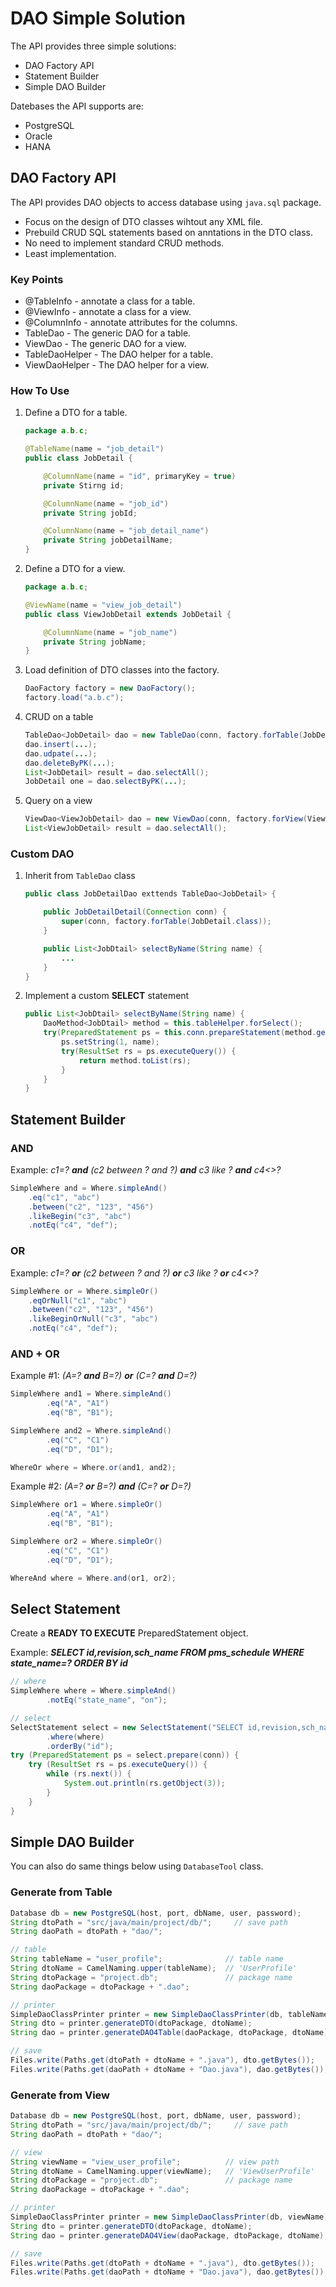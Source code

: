DAO Simple Solution
================
The API provides three simple solutions:
* DAO Factory API
* Statement Builder
* Simple DAO Builder

Datebases the API supports are:
* PostgreSQL
* Oracle
* HANA

## DAO Factory API

The API provides DAO objects to access database using `java.sql` package.

* Focus on the design of DTO classes wihtout any XML file.
* Prebuild CRUD SQL statements based on anntations in the DTO class.
* No need to implement standard CRUD methods.
* Least implementation.

### Key Points
* @TableInfo - annotate a class for a table.
* @ViewInfo - annotate a class for a view.
* @ColumnInfo - annotate attributes for the columns.
* TableDao<T> - The generic DAO for a table.
* ViewDao<T> - The generic DAO for a view.
* TableDaoHelper<T> - The DAO helper for a table.
* ViewDaoHelper<T> - The DAO helper for a view.

### How To Use
1. Define a DTO for a table.

    ```java
    package a.b.c;

    @TableName(name = "job_detail")
    public class JobDetail {

        @ColumnName(name = "id", primaryKey = true)
        private Stirng id;

        @ColumnName(name = "job_id")
        private String jobId;

        @ColumnName(name = "job_detail_name")
        private String jobDetailName;
    }
    ```

2. Define a DTO for a view.

    ```java
    package a.b.c;

    @ViewName(name = "view_job_detail")
    public class ViewJobDetail extends JobDetail {

        @ColumnName(name = "job_name")
        private String jobName;
    }
    ```

3. Load definition of DTO classes into the factory.

    ```java
    DaoFactory factory = new DaoFactory();
    factory.load("a.b.c");
    ```

4. CRUD on a table

    ```java
    TableDao<JobDetail> dao = new TableDao(conn, factory.forTable(JobDetail.class));
    dao.insert(...);
    dao.udpate(...);
    dao.deleteByPK(...);
    List<JobDetail> result = dao.selectAll();
    JobDetail one = dao.selectByPK(...);
    ```

3. Query on a view

    ```java
    ViewDao<ViewJobDetail> dao = new ViewDao(conn, factory.forView(ViewJobDetail.class));
    List<ViewJobDetail> result = dao.selectAll();
    ```

### Custom DAO
1. Inherit from `TableDao` class

    ```java
    public class JobDetailDao exttends TableDao<JobDetail> {

        public JobDetailDetail(Connection conn) {
            super(conn, factory.forTable(JobDetail.class));
        }

        public List<JobDtail> selectByName(String name) {
            ...
        }
    }
    ```

2. Implement a custom __SELECT__ statement

    ```java
    public List<JobDtail> selectByName(String name) {
        DaoMethod<JobDtail> method = this.tableHelper.forSelect();
        try(PreparedStatement ps = this.conn.prepareStatement(method.getSql() + "WHERE job_detail_name=? ORDER BY id")) {
            ps.setString(1, name);
            try(ResultSet rs = ps.executeQuery()) {
                return method.toList(rs);
            }
        }
    }
    ```

## Statement Builder
### AND
Example: *c1=? __and__ (c2 between ? and ?) __and__ c3 like ? __and__ c4<>?*
```java
SimpleWhere and = Where.simpleAnd()
    .eq("c1", "abc")
    .between("c2", "123", "456")
    .likeBegin("c3", "abc")
    .notEq("c4", "def");
```

### OR
Example: *c1=? __or__ (c2 between ? and ?) __or__ c3 like ? __or__ c4<>?*
```java
SimpleWhere or = Where.simpleOr()
    .eqOrNull("c1", "abc")
    .between("c2", "123", "456")
    .likeBeginOrNull("c3", "abc")
    .notEq("c4", "def");
```

### AND + OR
Example #1: *(A=? __and__ B=?) __or__ (C=? __and__ D=?)*
```java
SimpleWhere and1 = Where.simpleAnd()
        .eq("A", "A1")
        .eq("B", "B1");

SimpleWhere and2 = Where.simpleAnd()
        .eq("C", "C1")
        .eq("D", "D1");

WhereOr where = Where.or(and1, and2);
```

Example #2: *(A=? __or__ B=?) __and__ (C=? __or__ D=?)*
```java
SimpleWhere or1 = Where.simpleOr()
        .eq("A", "A1")
        .eq("B", "B1");

SimpleWhere or2 = Where.simpleOr()
        .eq("C", "C1")
        .eq("D", "D1");

WhereAnd where = Where.and(or1, or2);
```

## Select Statement
Create a __READY TO EXECUTE__ PreparedStatement object.

Example: __*SELECT id,revision,sch_name FROM pms_schedule WHERE state_name=? ORDER BY id*__
```java
// where
SimpleWhere where = Where.simpleAnd()
        .notEq("state_name", "on");

// select
SelectStatement select = new SelectStatement("SELECT id,revision,sch_name FROM pms_schedule")
    	.where(where)
    	.orderBy("id");
try (PreparedStatement ps = select.prepare(conn)) {
    try (ResultSet rs = ps.executeQuery()) {
    	while (rs.next()) {
        	System.out.println(rs.getObject(3));
    	}
    }
}
```

## Simple DAO Builder
You can also do same things below using `DatabaseTool` class.

### Generate from Table
```java
Database db = new PostgreSQL(host, port, dbName, user, password);
String dtoPath = "src/java/main/project/db/";     // save path
String daoPath = dtoPath + "dao/";

// table
String tableName = "user_profile";              // table name
String dtoName = CamelNaming.upper(tableName);  // 'UserProfile'
String dtoPackage = "project.db";               // package name
String daoPackage = dtoPackage + ".dao";

// printer
SimpleDaoClassPrinter printer = new SimpleDaoClassPrinter(db, tableName);
String dto = printer.generateDTO(dtoPackage, dtoName);
String dao = printer.generateDAO4Table(daoPackage, dtoPackage, dtoName);

// save
Files.write(Paths.get(dtoPath + dtoName + ".java"), dto.getBytes());
Files.write(Paths.get(daoPath + dtoName + "Dao.java"), dao.getBytes());
```

### Generate from View
```java
Database db = new PostgreSQL(host, port, dbName, user, password);
String dtoPath = "src/java/main/project/db/";     // save path
String daoPath = dtoPath + "dao/";

// view
String viewName = "view_user_profile";          // view path
String dtoName = CamelNaming.upper(viewName);   // 'ViewUserProfile'
String dtoPackage = "project.db";               // package name
String daoPackage = dtoPackage + ".dao";

// printer
SimpleDaoClassPrinter printer = new SimpleDaoClassPrinter(db, viewName);
String dto = printer.generateDTO(dtoPackage, dtoName);
String dao = printer.generateDAO4View(daoPackage, dtoPackage, dtoName);

// save
Files.write(Paths.get(dtoPath + dtoName + ".java"), dto.getBytes());
Files.write(Paths.get(daoPath + dtoName + "Dao.java"), dao.getBytes());
```
